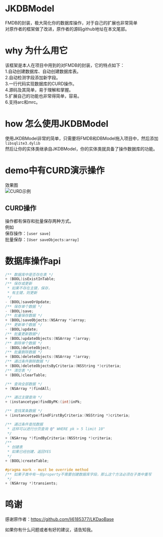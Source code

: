 # JKDBModel
FMDB的封装，极大简化你的数据库操作，对于自己的扩展也非常简单<br>
对原作者的框架做了改进，原作者的源码github地址在本文尾部。

# why 为什么用它
该框架是本人在项目中用到的对FMDB的封装，它的特点如下：<br>
1.自动创建数据库、自动创建数据库表。<br>
2.自动检测字段添加新字段。<br>
3.一行代码实现数据库的CURD操作。<br>
4.源码及其简单，易于理解和掌握。<br>
5.扩展自己的功能也非常得简单，容易。<br>
6.支持arc和mrc。<br>

# how 怎么使用JKDBModel
使用JKDBModel非常的简单，只需要将FMDB和DBModel拖入项目中，然后添加`libsqlite3.dylib`<br>
然后让你的实体类继承自JKDBModel，你的实体类就具备了操作数据库的功能。

# demo中有CURD演示操作
效果图<br>
![](http://cc.cocimg.com/bbs/attachment/postcate/topic/16/313017_189_ccde14372754000f44c3edbcc68c9.png "CURD示例")

## CURD操作
操作都有保存和批量保存两种方式。<br>
例如<br>
保存操作：`[user save]`<br>
批量保存：`[User saveObjects:array]`

# 数据库操作api
```Objective-C
/** 数据库中是否存在表 */
+ (BOOL)isExistInTable;
/** 保存或更新
 * 如果不存在主键，保存，
 * 有主键，则更新
 */
- (BOOL)saveOrUpdate;
/** 保存单个数据 */
- (BOOL)save;
/** 批量保存数据 */
+ (BOOL)saveObjects:(NSArray *)array;
/** 更新单个数据 */
- (BOOL)update;
/** 批量更新数据*/
+ (BOOL)updateObjects:(NSArray *)array;
/** 删除单个数据 */
- (BOOL)deleteObject;
/** 批量删除数据 */
+ (BOOL)deleteObjects:(NSArray *)array;
/** 通过条件删除数据 */
+ (BOOL)deleteObjectsByCriteria:(NSString *)criteria;
/** 清空表 */
+ (BOOL)clearTable;

/** 查询全部数据 */
+ (NSArray *)findAll;

/** 通过主键查询 */
+ (instancetype)findByPK:(int)inPk;

/** 查找某条数据 */
+ (instancetype)findFirstByCriteria:(NSString *)criteria;

/** 通过条件查找数据 
 * 这样可以进行分页查询 @" WHERE pk > 5 limit 10"
 */
+ (NSArray *)findByCriteria:(NSString *)criteria;
/**
 * 创建表
 * 如果已经创建，返回YES
 */
+ (BOOL)createTable;

#pragma mark - must be override method
/** 如果子类中有一些property不需要创建数据库字段，那么这个方法必须在子类中重写 
 */
+ (NSArray *)transients;
```
# 鸣谢
感谢原作者：https://github.com/li6185377/LKDaoBase <br>

如果你有什么问题或者有好的建议，请告知我。
